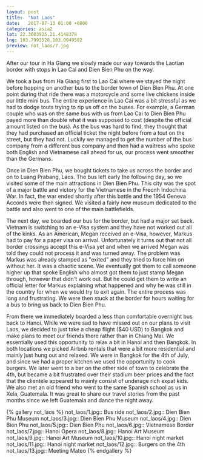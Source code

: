 ```yaml
---
layout: post
title:  "Not Laos"
date:   2017-07-13 01:00 +0800
categories: asia2
lat: 22.3603925,21.4148378
lng: 103.7993528,103.0049582
preview: not_laos/7.jpg
---
```


After our tour in Ha Giang we slowly made our way towards the Laotian border with stops in Lao Cai and Dien Bien Phu on the way.

<!--more-->

We took a bus from Ha Giang first to Lao Cai where we stayed the night before hopping on another bus to the border town of Dien Bien Phu. At one point during that ride there was a motorcycle and
some live chickens inside our little mini bus. The entire experience in Lao Cai was a bit stressful as we had to dodge touts trying to rip us off on the buses. For example, a German couple who was
on the same bus with us from Lao Cai to Dien Bien Phu payed more than double what it was supposed to cost (despite the official amount listed on the bus). As the bus was hard to find, they thought
that they had purchased an official ticket the night before from a tout on the street, but they had not. Luckily we managed to get the number of the bus company from a different bus company and then
had a waitress who spoke both English and Vietnamese call ahead for us, our process went smoother than the Germans.

Once in Dien Bien Phu, we bought tickets to take us across the border and on to Luang Prabang, Laos. The bus left early the following day, so we visited some of the main attractions in Dien Bien
Phu. This city was the spot of a major battle and victory for the Vietnamese in the Frecnh Indochina War. In fact, the war ended shortly after this battle and the 1954 Geneva Accords were then
signed. We visited a fairly new museum dedicated to the battle and also went to one of the main battlefields.

The next day, we boarded our bus for the border, but had a major set back. Vietnam is switching to an e-Visa system and they have not worked out all of the kinks. As an American, Megan received
an e-Visa, however, Markus had to pay for a paper visa on arrival. Unfortunately it turns out that not all border crossings accept this e-Visa yet and when we arrived Megan was told they could
not process it and was turned away. The problem was Markus was already stamped as "exited" and they tried to force him on without her. It was a chaotic scene. We eventually got them to call
someone higher up that spoke English who almost got them to just stamp Megan through, however that didn't work out. But he could get them to write an official letter for Markus explaining what
happened and why he was still in the country for when we would try to exit again. The entire process was long and frustrating. We were then stuck at the border for hours waiting for a bus to bring
us back to Dien Bien Phu.

From there we immediately boarded a less than comfortable overnight bus back to Hanoi. While we were sad to have missed out on our plans to visit Laos, we decided to just take a cheap flight
($40 USD) to Bangkok and make plans to meet our friends there rather than in Chiang Mai. We essentially used this opportunity to relax a bit in Hanoi and then Bangkok. In both locations we picked
Airbnb rentals that were a bit more residential and mainly just hung out and relaxed. We were in Bangkok for the 4th of July, and since we had a proper kitchen we used the opportunity to cook
burgers. We later went to a bar on the other side of town to celebrate the 4th, but became a bit frustrated over their stadium beer prices and the fact that the clientele appeared to mainly
consist of underage rich expat kids. We also met an old friend who went to the same Spanish school as us in Xela, Guatemala. It was great to share our travel stories from the past months since
we left Guatemala and dance the night away.

{% gallery not_laos %}
not_laos/1.jpg:: Bus ride
not_laos/2.jpg:: Dien Bien Phu Museum
not_laos/3.jpg:: Dien Bien Phu Museum
not_laos/4.jpg:: Dien Bien Phu
not_laos/5.jpg:: Dien Bien Phu
not_laos/6.jpg:: Vietnamese Border
not_laos/7.jpg:: Hanoi Opera
not_laos/8.jpg:: Hanoi Art Museum
not_laos/9.jpg:: Hanoi Art Museum
not_laos/10.jpg:: Hanoi night market
not_laos/11.jpg:: Hanoi night market
not_laos/12.jpg:: Burgers on the 4th
not_laos/13.jpg:: Meeting Mateo
{% endgallery %}